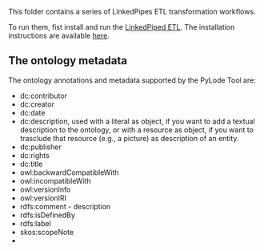 This folder contains a series of LinkedPipes ETL transformation workflows.

To run them, fist install and run the [LinkedPiped ETL](https://linkedpipes.com/). The installation instructions are available [here](https://etl.linkedpipes.com/installation/).
 
## The ontology metadata
The ontology annotations and metadata supported by the PyLode Tool are:

* dc:contributor
* dc:creator
* dc:date
* dc:description, used with a literal as object, if you want to add a textual description to the ontology, or with a resource as object, if you want to trasclude that resource (e.g., a picture) as description of an entity.
* dc:publisher
* dc:rights
* dc:title
* owl:backwardCompatibleWith
* owl:incompatibleWith
* owl:versionInfo
* owl:versionIRI
* rdfs:comment - description 
* rdfs:isDefinedBy
* rdfs:label
* skos:scopeNote
* 